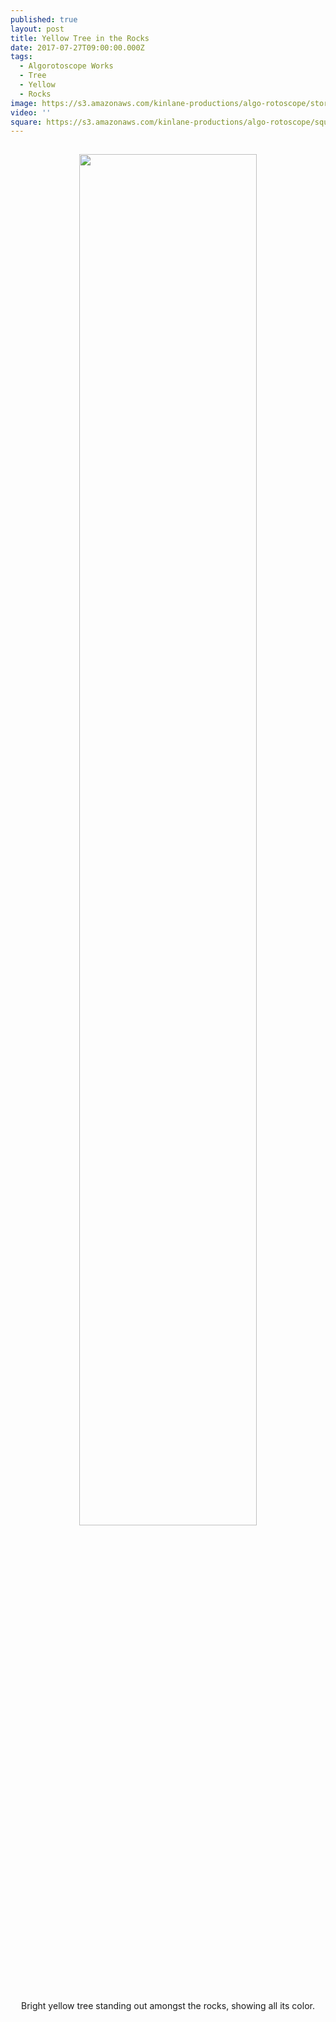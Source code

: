 ```yaml
---
published: true
layout: post
title: Yellow Tree in the Rocks
date: 2017-07-27T09:00:00.000Z
tags:
  - Algorotoscope Works
  - Tree
  - Yellow
  - Rocks
image: https://s3.amazonaws.com/kinlane-productions/algo-rotoscope/stories/yellow-tree-in-the-rocks.jpg
video: ''
square: https://s3.amazonaws.com/kinlane-productions/algo-rotoscope/square/yellow-tree-in-the-rocks-square.jpg
---
```

<p align="center"><img src="{{ page.image }}" width="75%" style="padding: 15px;" /></p>
<p align="center">Bright yellow tree standing out amongst the rocks, showing all its color.</p>
